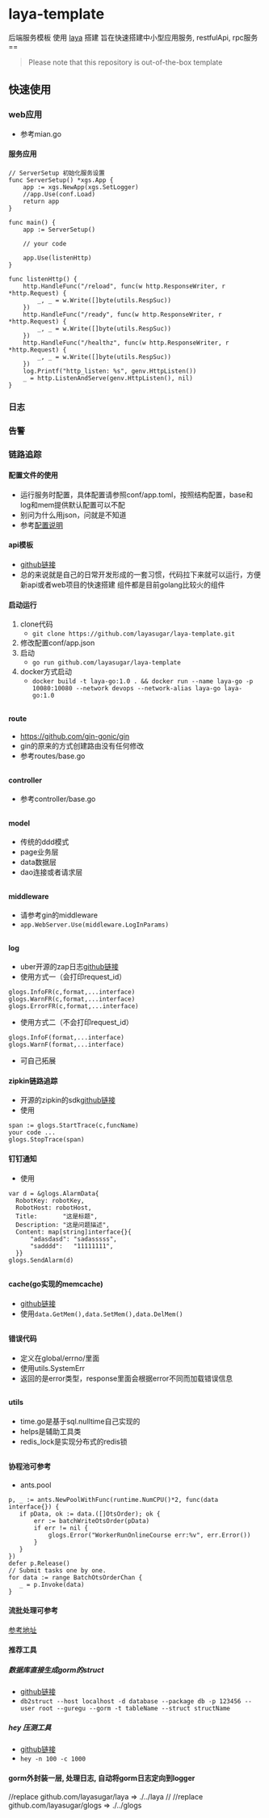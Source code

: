 # laya-template

后端服务模板 使用 [laya](https://github.com/layasugar/laya) 搭建 旨在快速搭建中小型应用服务, restfulApi, rpc服务 ==

> Please note that this repository is out-of-the-box template

## 快速使用

### web应用

- 参考mian.go

#### 服务应用

```
// ServerSetup 初始化服务设置
func ServerSetup() *xgs.App {
	app := xgs.NewApp(xgs.SetLogger)
	//app.Use(conf.Load)
	return app
}

func main() {
	app := ServerSetup()
	
    // your code

	app.Use(listenHttp)
}

func listenHttp() {
	http.HandleFunc("/reload", func(w http.ResponseWriter, r *http.Request) {
		_, _ = w.Write([]byte(utils.RespSuc))
	})
	http.HandleFunc("/ready", func(w http.ResponseWriter, r *http.Request) {
		_, _ = w.Write([]byte(utils.RespSuc))
	})
	http.HandleFunc("/healthz", func(w http.ResponseWriter, r *http.Request) {
		_, _ = w.Write([]byte(utils.RespSuc))
	})
	log.Printf("http_listen: %s", genv.HttpListen())
	_ = http.ListenAndServe(genv.HttpListen(), nil)
}
```

### 日志

### 告警

### 链路追踪

#### 配置文件的使用

- 运行服务时配置，具体配置请参照conf/app.toml，按照结构配置，base和log和mem提供默认配置可以不配
- 别问为什么用json，问就是不知道
- 参考[配置说明](https://github.com/layasugar/laya-template/tree/master/conf)

#### api模板

- [github链接](https://github.com/layasugar/laya-template)
- 总的来说就是自己的日常开发形成的一套习惯，代码拉下来就可以运行，方便新api或者web项目的快速搭建 组件都是目前golang比较火的组件

#### 启动运行

1. clone代码
    - ```git clone https://github.com/layasugar/laya-template.git```
2. 修改配置conf/app.json
3. 启动
    - ```go run github.com/layasugar/laya-template```
4. docker方式启动
    - ```docker build -t laya-go:1.0 . && docker run --name laya-go -p 10080:10080 --network devops --network-alias laya-go laya-go:1.0 ```

##    

#### route

- https://github.com/gin-gonic/gin
- gin的原来的方式创建路由没有任何修改
- 参考routes/base.go

##

#### controller

- 参考controller/base.go

##

#### model

- 传统的ddd模式
- page业务层
- data数据层
- dao连接或者请求层

##

#### middleware

- 请参考gin的middleware
- ```app.WebServer.Use(middleware.LogInParams)```

##

#### log

- uber开源的zap日志[github链接](https://github.com/uber-go/zap)
- 使用方式一（会打印request_id）

```
glogs.InfoFR(c,format,...interface)
glogs.WarnFR(c,format,...interface)
glogs.ErrorFR(c,format,...interface)
```

- 使用方式二（不会打印request_id）

```
glogs.InfoF(format,...interface)
glogs.WarnF(format,...interface)
```

- 可自己拓展

#### zipkin链路追踪

- 开源的zipkin的sdk[github链接](github.com/openzipkin/zipkin-go)
- 使用

```
span := glogs.StartTrace(c,funcName)
your code ...
glogs.StopTrace(span)
```

#### 钉钉通知

- 使用

```
var d = &glogs.AlarmData{
  RobotKey: robotKey,
  RobotHost: robotHost,
  Title:       "这是标题",
  Description: "这是问题描述",
  Content: map[string]interface{}{
      "adasdasd": "sadasssss",
      "sadddd":   "11111111",
  }}
glogs.SendAlarm(d)
```

##

#### cache(go实现的memcache)

- [github链接](https://github.com/patrickmn/go-cache)
- 使用```data.GetMem(),data.SetMem(),data.DelMem()```

##

#### 错误代码

- 定义在global/errno/里面
- 使用utils.SystemErr
- 返回的是error类型，response里面会根据error不同而加载错误信息

##

#### utils

- time.go是基于sql.nulltime自己实现的
- helps是辅助工具类
- redis_lock是实现分布式的redis锁

##

#### 协程池可参考

- ants.pool

```
p, _ := ants.NewPoolWithFunc(runtime.NumCPU()*2, func(data interface{}) {
   if pData, ok := data.([]OtsOrder); ok {
       err := batchWriteOtsOrder(pData)
       if err != nil {
           glogs.Error("WorkerRunOnlineCourse err:%v", err.Error())
       }
   }
})
defer p.Release()
// Submit tasks one by one.
for data := range BatchOtsOrderChan {
   _ = p.Invoke(data)
}
```

#### 流批处理可参考

[参考地址](https://github.com/layasugar/demo-go/blob/master/main_batch_stream.go)

#### 推荐工具

##### 数据库直接生成gorm的struct

- [github链接](https://github.com/Shelnutt2/db2struct)
- ```db2struct --host localhost -d database --package db -p 123456 --user root --guregu --gorm -t tableName --struct structName```

##### hey 压测工具

- [github链接](https://github.com/rakyll/hey)
- ```hey -n 100 -c 1000```


#### gorm外封装一层, 处理日志, 自动将gorm日志定向到logger

//replace github.com/layasugar/laya => ./../laya
//
//replace github.com/layasugar/glogs => ./../glogs